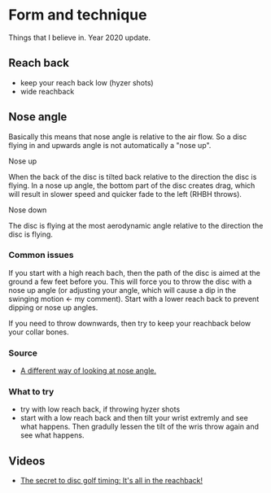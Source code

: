 # Form and technique

Things that I believe in. Year 2020 update.

## Reach back

- keep your reach back low (hyzer shots)
- wide reachback


## Nose angle

Basically this means that nose angle is relative to the air flow. So a disc flying in and upwards angle is not automatically a "nose up".

Nose up

When the back of the disc is tilted back relative to the direction the disc is flying. In a nose up angle, the bottom part of the disc creates drag, which will result in slower speed and quicker fade to the left (RHBH throws).

Nose down

The disc is flying at the most aerodynamic angle relative to the direction the disc is flying.

### Common issues

If you start with a high reach bach, then the path of the disc is aimed at the ground a few feet before you. This will force you to throw the disc with a nose up angle (or adjusting your angle, which will cause a dip in the swinging motion <- my comment). Start with a lower reach back to prevent dipping or nose up angles.

If you need to throw downwards, then try to keep your reachback below your collar bones.

### Source

- [A different way of looking at nose angle.](https://youtu.be/-DE455cUrIU)


### What to try

- try with low reach back, if throwing hyzer shots
- start with a low reach back and then tilt your wrist extremly and see what happens. Then gradully lessen the tilt of the wris throw again and see what happens.

## Videos

- [The secret to disc golf timing: It's all in the reachback!](https://youtu.be/8p-d0do3t9s)
